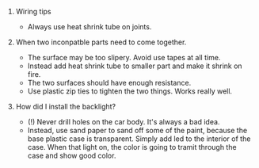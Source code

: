 1. Wiring tips
	- Always use heat shrink tube on joints. 

2. When two inconpatble parts need to come together.
	- The surface may be too slipery. Avoid use tapes at all time. 
	- Instead add heat shrink tube to smaller part and make it shrink on fire. 
	- The two surfaces should have enough resistance.
	- Use plastic zip ties to tighten the two things. Works really well.

3. How did I install the backlight?
	- (!) Never drill holes on the car body. It's always a bad idea.
	- Instead, use sand paper to sand off some of the paint, because the base plastic case is transparent. Simply add led to the interior of the case. When that light on, the color is going to tramit through the case and show good color.
